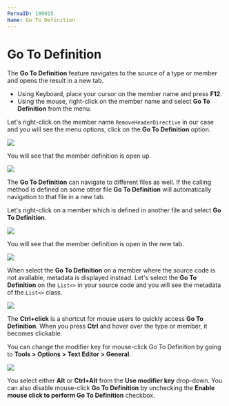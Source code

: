 ```yaml
---
PermaID: 100015
Name: Go To Definition
---
```


# Go To Definition

The **Go To Definition** feature navigates to the source of a type or member and opens the result in a new tab. 

 - Using Keyboard, place your cursor on the member name and press **F12**. 
 - Using the mouse, right-click on the member name and select **Go To Definition** from the menu. 

Let's right-click on the member name `RemoveHeaderDirective` in our case and you will see the menu options, click on the **Go To Definition** option.

<img src="https://raw.githubusercontent.com/zzzprojects/learn-orm/master/tutorials/visual-studio/images/go-to-definition-1.png">

You will see that the member definition is open up.

<img src="https://raw.githubusercontent.com/zzzprojects/learn-orm/master/tutorials/visual-studio/images/go-to-definition-2.png">

The **Go To Definition** can navigate to different files as well. If the calling method is defined on some other file **Go To Definition** will automatically navigation to that file in a new tab. 

Let's right-click on a member which is defined in another file and select **Go To Definition**.

<img src="https://raw.githubusercontent.com/zzzprojects/learn-orm/master/tutorials/visual-studio/images/go-to-definition-3.png">

You will see that the member definition is open in the new tab.

<img src="https://raw.githubusercontent.com/zzzprojects/learn-orm/master/tutorials/visual-studio/images/go-to-definition-4.png">

When select the **Go To Definition** on a member where the source code is not available, metadata is displayed instead. Let's select the **Go To Definition** on the `List<>` in your source code and you will see the metadata of the `List<>` class.

<img src="https://raw.githubusercontent.com/zzzprojects/learn-orm/master/tutorials/visual-studio/images/go-to-definition-5.png">

The **Ctrl+click** is a shortcut for mouse users to quickly access **Go To Definition**. When you press **Ctrl** and hover over the type or member, it becomes clickable. 
 
You can change the modifier key for mouse-click Go To Definition by going to **Tools > Options > Text Editor > General**.

<img src="https://raw.githubusercontent.com/zzzprojects/learn-orm/master/tutorials/visual-studio/images/go-to-definition-6.png">

You select either **Alt** or **Ctrl+Alt** from the **Use modifier key** drop-down. You can also disable mouse-click **Go To Definition** by unchecking the **Enable mouse click to perform Go To Definition** checkbox.
